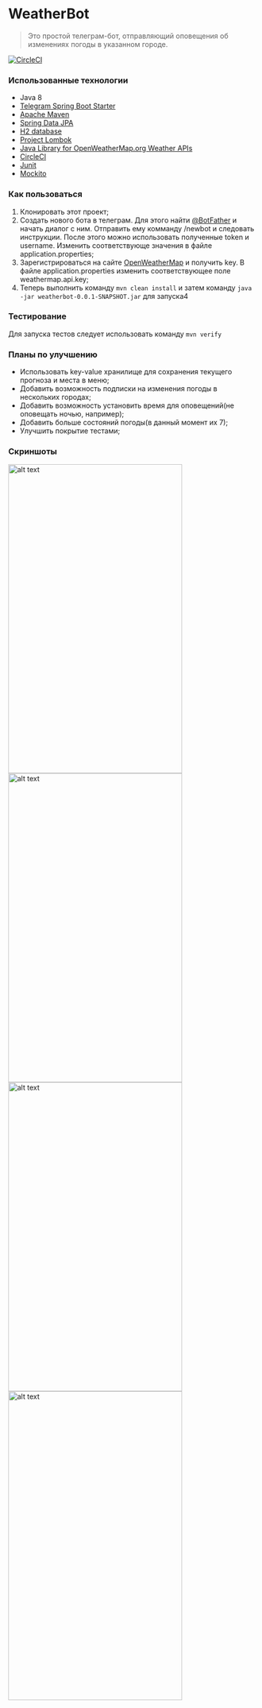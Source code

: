 # WeatherBot
>Это простой телеграм-бот, отправляющий оповещения об изменениях погоды в указанном городе. 

[![CircleCI](https://circleci.com/gh/alexsumin/WeatherBot.svg?style=svg)](https://circleci.com/gh/alexsumin/WeatherBot)


### Использованные технологии

* Java 8
* [Telegram Spring Boot Starter](https://github.com/xabgesagtx/telegram-spring-boot-starter)
* [Apache Maven](https://maven.apache.org/)
* [Spring Data JPA](https://projects.spring.io/spring-data-jpa/)
* [H2 database](http://www.h2database.com)
* [Project Lombok](https://projectlombok.org/)
* [Java Library for OpenWeatherMap.org Weather APIs](https://bitbucket.org/aksinghnet/owm-japis)
* [CircleCI](https://circleci.com/)
* [Junit](https://junit.org/junit4/)
* [Mockito](http://site.mockito.org/)

### Как пользоваться

1. Клонировать этот проект;
2. Создать нового бота в телеграм. Для этого найти [@BotFather](http://t.me/BotFather) и начать диалог с ним. Отправить ему комманду /newbot и следовать инструкции. После этого можно использовать полученные token и username. Изменить соответствующе значения в файле application.properties;
3. Зарегистрироваться на сайте [OpenWeatherMap](https://openweathermap.org/) и получить key. В файле application.properties изменить соответствующее поле weathermap.api.key;
4. Теперь выполнить команду 
`mvn clean install` 
и затем команду 
`java -jar weatherbot-0.0.1-SNAPSHOT.jar` для запуска4


### Тестирование
Для запуска тестов следует использовать команду `mvn verify`

### Планы по улучшению
* Использовать key-value хранилище для сохранения текущего прогноза и места в меню;
* Добавить возможность подписки на изменения погоды в нескольких городах;
* Добавить возможность установить время для оповещений(не оповещать ночью, например);
* Добавить больше состояний погоды(в данный момент их 7);
* Улучшить покрытие тестами;

### Скриншоты
<img src="https://github.com/alexsumin/weatherbot/raw/master/screenshots/1.jpg" alt="alt text" width="350" height="622">
<img src="https://github.com/alexsumin/weatherbot/raw/master/screenshots/2.jpg" alt="alt text" width="350" height="622">
<img src="https://github.com/alexsumin/weatherbot/raw/master/screenshots/3.jpg" alt="alt text" width="350" height="622">
<img src="https://github.com/alexsumin/weatherbot/raw/master/screenshots/4.jpg" alt="alt text" width="350" height="622">

